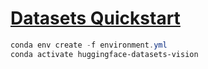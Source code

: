 # [Datasets Quickstart](https://huggingface.co/docs/datasets/quickstart#vision)

```powershell
conda env create -f environment.yml
conda activate huggingface-datasets-vision
```
